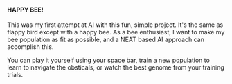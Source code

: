 #### HAPPY BEE!

This was my first attempt at AI with this fun, simple project. It's the same as flappy bird except with a happy bee. As a bee enthusiast, I want to make my bee population as fit as possible, and a NEAT based AI approach can accomplish this.

You can play it yourself using your space bar, train a new population to learn to navigate the obsticals, or watch the best genome from your training trials.
